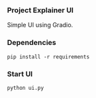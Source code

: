 ### Project Explainer UI

Simple UI using Gradio.

### Dependencies

```
pip install -r requirements
```

### Start UI

```
python ui.py
```
